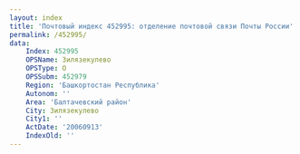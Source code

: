 ```yaml
---
layout: index
title: 'Почтовый индекс 452995: отделение почтовой связи Почты России'
permalink: /452995/
data:
    Index: 452995
    OPSName: Зилязекулево
    OPSType: О
    OPSSubm: 452979
    Region: 'Башкортостан Республика'
    Autonom: ''
    Area: 'Балтачевский район'
    City: Зилязекулево
    City1: ''
    ActDate: '20060913'
    IndexOld: ''
---
```

